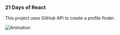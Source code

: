 ### 21 Days of React

This project uses GitHub API to create a profile finder.

![Animation](https://github.com/NikolaVekic/21-days-of-react/assets/55920607/88f40fdc-64c3-42b6-9753-234e57c516ea)

